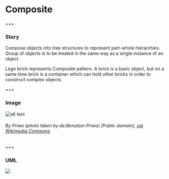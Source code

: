 # Composite

+++

### Story 


Compose objects into tree structures to represent part-whole hierarchies. 
Group of objects is to be treated in the same way as a single instance of an object. 

Lego brick represents Composite pattern. 
A brick is a basic object, but on a same time brick is a container which can hold other bricks in order to construct complex objects.


+++

### Image 


![alt text](http://www.design-patterns-stories.com/assets/img/image/composite.jpg "Composite")  
###### By Priwo (photo taken by de:Benutzer:Priwo) [Public domain], <a href="https://commons.wikimedia.org/wiki/File%3ALEGO-01.jpg">via Wikimedia Commons</a>


+++

### UML 
[![](http://www.design-patterns-stories.com/assets/img/uml/composite.png)](http://www.design-patterns-stories.com/assets/img/uml/composite.png)

